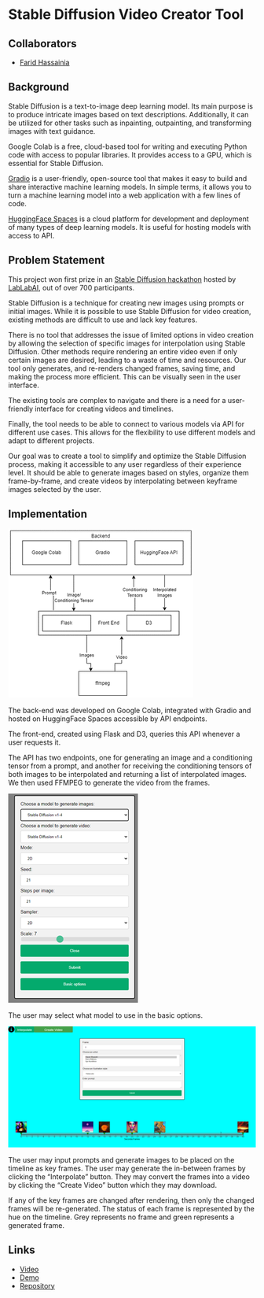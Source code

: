 # Stable Diffusion Video Creator Tool

##  Collaborators

- [Farid Hassainia](https://www.linkedin.com/in/farid-hassainia-ca/)

##  Background

Stable Diffusion is a text-to-image deep learning model. Its main purpose is to produce intricate images based on text descriptions. Additionally, it can be utilized for other tasks such as inpainting, outpainting, and transforming images with text guidance.

Google Colab is a free, cloud-based tool for writing and executing Python code with access to popular libraries. It provides access to a GPU, which is essential for Stable Diffusion.

[Gradio](https://gradio.app/) is a user-friendly, open-source tool that makes it easy to build and share interactive machine learning models. In simple terms, it allows you to turn a machine learning model into a web application with a few lines of code.

[HuggingFace Spaces](http://huggingface.co/) is a cloud platform for development and deployment of many types of deep learning models. It is useful for hosting models with access to API.

##  Problem Statement

This project won first prize in an [Stable Diffusion hackathon](https://lablab.ai/event/stable-diffusion-hackathon) hosted by [LabLabAI](https://lablab.ai/), out of over 700 participants.

Stable Diffusion is a technique for creating new images using prompts or initial images. While it is possible to use Stable Diffusion for video creation, existing methods are difficult to use and lack key features.

There is no tool that addresses the issue of limited options in video creation by allowing the selection of specific images for interpolation using Stable Diffusion. Other methods require rendering an entire video even if only certain images are desired, leading to a waste of time and resources. Our tool only generates, and re-renders changed frames, saving time, and making the process more efficient. This can be visually seen in the user interface.

The existing tools are complex to navigate and there is a need for a user-friendly interface for creating videos and timelines.

Finally, the tool needs to be able to connect to various models via API for different use cases. This allows for the flexibility to use different models and adapt to different projects.

Our goal was to create a tool to simplify and optimize the Stable Diffusion process, making it accessible to any user regardless of their experience level. It should be able to generate images based on styles, organize them frame-by-frame, and create videos by interpolating between keyframe images selected by the user.

##  Implementation

![Implementation](implementation.png)

The back-end was developed on Google Colab, integrated with Gradio and hosted on HuggingFace Spaces accessible by API endpoints.

The front-end, created using Flask and D3, queries this API whenever a user requests it.

The API has two endpoints, one for generating an image and a conditioning tensor from a prompt, and another for receiving the conditioning tensors of both images to be interpolated and returning a list of interpolated images.
We then used FFMPEG to generate the video from the frames.

![Implementation](menu.png)

The user may select what model to use in the basic options.

![Implementation](interface.png)

The user may input prompts and generate images to be placed on the timeline as key frames. The user may generate the in-between frames by clicking the “Interpolate” button. They may convert the frames into a video by clicking the “Create Video” button which they may download.

If any of the key frames are changed after rendering, then only the changed frames will be re-generated. The status of each frame is represented by the hue on the timeline. Grey represents no frame and green represents a generated frame.

##  Links

- [Video](https://lablab.ai/event/stable-diffusion-hackathon/Fast%2520Path/Stable%2520Diffusion%2520Creator%2520Tool)
- [Demo](https://kael558.github.io/supreme-octo-tribble/)
- [Repository](https://github.com/kael558/supreme-octo-tribble)
